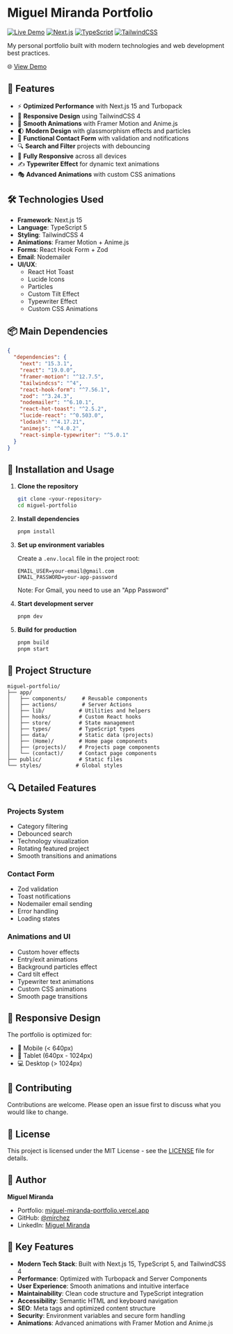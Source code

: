 # Miguel Miranda Portfolio

[![Live Demo](https://img.shields.io/badge/demo-online-green.svg)](https://miguel-miranda-portfolio.vercel.app/)
[![Next.js](https://img.shields.io/badge/Next.js-15-black)](https://nextjs.org/)
[![TypeScript](https://img.shields.io/badge/TypeScript-5.0-blue)](https://www.typescriptlang.org/)
[![TailwindCSS](https://img.shields.io/badge/TailwindCSS-4.0-38B2AC)](https://tailwindcss.com/)

My personal portfolio built with modern technologies and web development best practices.

🌐 [View Demo](https://miguel-miranda-portfolio.vercel.app/)

## 🚀 Features

- ⚡ **Optimized Performance** with Next.js 15 and Turbopack
- 🎨 **Responsive Design** using TailwindCSS 4
- 🔄 **Smooth Animations** with Framer Motion and Anime.js
- 🌓 **Modern Design** with glassmorphism effects and particles
- 📧 **Functional Contact Form** with validation and notifications
- 🔍 **Search and Filter** projects with debouncing
- 📱 **Fully Responsive** across all devices
- ✍️ **Typewriter Effect** for dynamic text animations
- 🎭 **Advanced Animations** with custom CSS animations

## 🛠️ Technologies Used

- **Framework**: Next.js 15
- **Language**: TypeScript 5
- **Styling**: TailwindCSS 4
- **Animations**: Framer Motion + Anime.js
- **Forms**: React Hook Form + Zod
- **Email**: Nodemailer
- **UI/UX**:
  - React Hot Toast
  - Lucide Icons
  - Particles
  - Custom Tilt Effect
  - Typewriter Effect
  - Custom CSS Animations

## 📦 Main Dependencies

```json
{
  "dependencies": {
    "next": "15.3.1",
    "react": "19.0.0",
    "framer-motion": "^12.7.5",
    "tailwindcss": "^4",
    "react-hook-form": "^7.56.1",
    "zod": "^3.24.3",
    "nodemailer": "^6.10.1",
    "react-hot-toast": "^2.5.2",
    "lucide-react": "^0.503.0",
    "lodash": "^4.17.21",
    "animejs": "^4.0.2",
    "react-simple-typewriter": "^5.0.1"
  }
}
```

## 🚀 Installation and Usage

1. **Clone the repository**

   ```bash
   git clone <your-repository>
   cd miguel-portfolio
   ```

2. **Install dependencies**

   ```bash
   pnpm install
   ```

3. **Set up environment variables**

   Create a `.env.local` file in the project root:

   ```env
   EMAIL_USER=your-email@gmail.com
   EMAIL_PASSWORD=your-app-password
   ```

   Note: For Gmail, you need to use an "App Password"

4. **Start development server**

   ```bash
   pnpm dev
   ```

5. **Build for production**
   ```bash
   pnpm build
   pnpm start
   ```

## 📁 Project Structure

```
miguel-portfolio/
├── app/
│   ├── components/     # Reusable components
│   ├── actions/        # Server Actions
│   ├── lib/           # Utilities and helpers
│   ├── hooks/         # Custom React hooks
│   ├── store/         # State management
│   ├── types/         # TypeScript types
│   ├── data/          # Static data (projects)
│   ├── (Home)/        # Home page components
│   ├── (projects)/    # Projects page components
│   └── (contact)/     # Contact page components
├── public/            # Static files
└── styles/           # Global styles
```

## 🔍 Detailed Features

### Projects System

- Category filtering
- Debounced search
- Technology visualization
- Rotating featured project
- Smooth transitions and animations

### Contact Form

- Zod validation
- Toast notifications
- Nodemailer email sending
- Error handling
- Loading states

### Animations and UI

- Custom hover effects
- Entry/exit animations
- Background particles effect
- Card tilt effect
- Typewriter text animations
- Custom CSS animations
- Smooth page transitions

## 📱 Responsive Design

The portfolio is optimized for:

- 📱 Mobile (< 640px)
- 📱 Tablet (640px - 1024px)
- 💻 Desktop (> 1024px)

## 🤝 Contributing

Contributions are welcome. Please open an issue first to discuss what you would like to change.

## 📄 License

This project is licensed under the MIT License - see the [LICENSE](LICENSE) file for details.

## 👤 Author

**Miguel Miranda**

- Portfolio: [miguel-miranda-portfolio.vercel.app](https://miguel-miranda-portfolio.vercel.app/)
- GitHub: [@mirchez](https://github.com/mirchez)
- LinkedIn: [Miguel Miranda](https://linkedin.com/in/mirchez)

## 🌟 Key Features

- **Modern Tech Stack**: Built with Next.js 15, TypeScript 5, and TailwindCSS 4
- **Performance**: Optimized with Turbopack and Server Components
- **User Experience**: Smooth animations and intuitive interface
- **Maintainability**: Clean code structure and TypeScript integration
- **Accessibility**: Semantic HTML and keyboard navigation
- **SEO**: Meta tags and optimized content structure
- **Security**: Environment variables and secure form handling
- **Animations**: Advanced animations with Framer Motion and Anime.js
